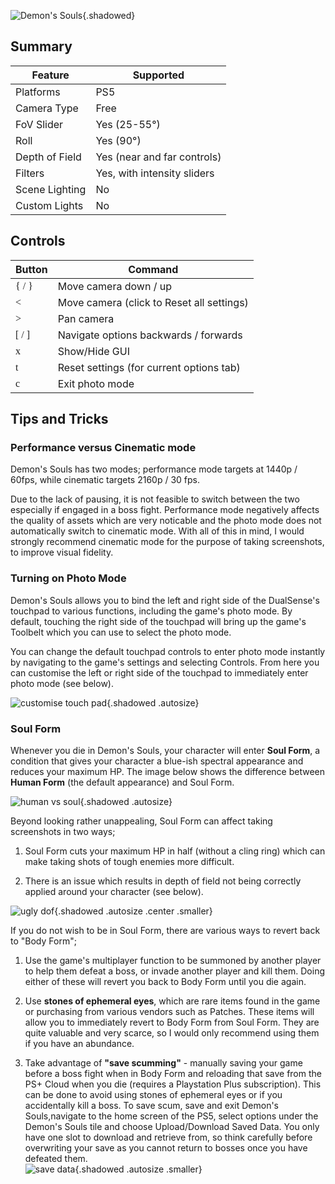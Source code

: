 ![Demon's Souls](Images\demonssouls_header.png "Shot by Wulfgaardian"){.shadowed}

## Summary

Feature | Supported
--|--
Platforms | PS5
Camera Type | Free
FoV Slider | Yes (25-55°)
Roll | Yes (90°)
Depth of Field | Yes (near and far controls)
Filters | Yes, with intensity sliders
Scene Lighting | No
Custom Lights | No

## Controls 

Button | Command
--|--
<font face="ControllerPS">{ / }</font> | Move camera down / up
<font face="ControllerPS"><</font> | Move camera (click to Reset all settings)
<font face="ControllerPS">></font> | Pan camera
<font face="ControllerPS">[ / ]</font> | Navigate options backwards / forwards
<font face="ControllerPS">x</font> | Show/Hide GUI
<font face="ControllerPS">t</font> | Reset settings (for current options tab)
<font face="ControllerPS">c</font> | Exit photo mode

## Tips and Tricks

### Performance versus Cinematic mode

Demon's Souls has two modes; performance mode targets at 1440p / 60fps, while cinematic targets 2160p / 30 fps.  

Due to the lack of pausing, it is not feasible to switch between the two especially if engaged in a boss fight. Performance mode negatively affects the quality of assets which are very noticable and the photo mode does not automatically switch to cinematic mode. With all of this in mind, I would strongly recommend cinematic mode for the purpose of taking screenshots, to improve visual fidelity.

### Turning on Photo Mode

Demon's Souls allows you to bind the left and right side of the DualSense's touchpad to various functions, including the game's photo mode. By default, touching the right side of the touchpad will bring up the game's Toolbelt which you can use to select the photo mode.

You can change the default touchpad controls to enter photo mode instantly by navigating to the game's settings and selecting Controls. From here you can customise the left or right side of the touchpad to immediately enter photo mode (see below).

![customise touch pad](https://i.imgur.com/IK5JEb5.jpg){.shadowed .autosize}

### Soul Form

Whenever you die in Demon's Souls, your character will enter <b>Soul Form</b>, a condition that gives your character a blue-ish spectral appearance and reduces your maximum HP. The image below shows the difference between <b>Human Form</b>  (the default appearance) and Soul Form.

![human vs soul](https://i.imgur.com/b8gdRCm.jpg){.shadowed .autosize}

 Beyond looking rather unappealing, Soul Form can affect taking screenshots in two ways;

1. Soul Form cuts your maximum HP in half (without a cling ring) which can make taking shots of tough enemies more difficult.

2. There is an issue which results in depth of field not being correctly applied around your character (see below).

![ugly dof](https://i.imgur.com/9zoDMyv.png){.shadowed .autosize .center .smaller}

If you do not wish to be in Soul Form, there are various ways to revert back to "Body Form";

1. Use the game's multiplayer function to be summoned by another player to help them defeat a boss, or invade another player and kill them. Doing either of these will revert you back to Body Form until you die again.

2. Use <B>stones of ephemeral eyes</b>, which are rare items found in the game or purchasing from various vendors such as Patches. These items will allow you to immediately revert to Body Form from Soul Form. They are quite valuable and very scarce, so I would only recommend using them if you have an abundance. 

3. Take advantage of <b>"save scumming"</b> - manually saving your game before a boss fight when in Body Form and reloading that save from the PS+ Cloud when you die (requires a Playstation Plus subscription). This can be done to avoid using stones of ephemeral eyes or if you accidentally kill a boss. To save scum, save and exit Demon's Souls,navigate to the home screen of the PS5, select options under the Demon's Souls tile and choose Upload/Download Saved Data. You only have one slot to download and retrieve from, so think carefully before overwriting your save as you cannot return to bosses once you have defeated them.  
![save data](https://i.imgur.com/xnDMlSe.png){.shadowed .autosize .smaller}
